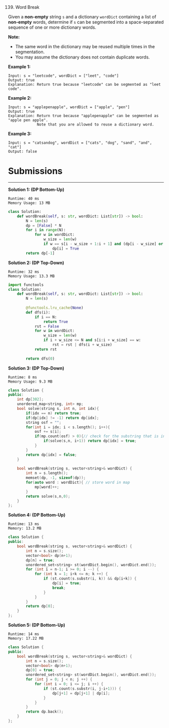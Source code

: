 139. Word Break

Given a **non-empty** string `s` and a dictionary `wordDict` containing a list of **non-empty** words, determine if `s` can be segmented into a space-separated sequence of one or more dictionary words.

**Note:**

* The same word in the dictionary may be reused multiple times in the segmentation.
* You may assume the dictionary does not contain duplicate words.

**Example 1:**
```
Input: s = "leetcode", wordDict = ["leet", "code"]
Output: true
Explanation: Return true because "leetcode" can be segmented as "leet code".
```

**Example 2:**
```
Input: s = "applepenapple", wordDict = ["apple", "pen"]
Output: true
Explanation: Return true because "applepenapple" can be segmented as "apple pen apple".
             Note that you are allowed to reuse a dictionary word.
```

**Example 3:**
```
Input: s = "catsandog", wordDict = ["cats", "dog", "sand", "and", "cat"]
Output: false
```
# Submissions
---
**Solution 1: (DP Bottom-Up)**
```
Runtime: 40 ms
Memory Usage: 13 MB
```
```python
class Solution:
    def wordBreak(self, s: str, wordDict: List[str]) -> bool:
        N = len(s)
        dp = [False] * N    
        for i in range(N):
            for w in wordDict:
                w_size = len(w)
                if w == s[i - w_size + 1:i + 1] and (dp[i - w_size] or i - w_size == -1):
                    dp[i] = True
        return dp[-1]
```

**Solution 2: (DP Top-Down)**
```
Runtime: 32 ms
Memory Usage: 13.3 MB
```
```python
import functools
class Solution:
    def wordBreak(self, s: str, wordDict: List[str]) -> bool:
        N = len(s)
        
        @functools.lru_cache(None)
        def dfs(i):
            if i == N:
                return True
            rst = False
            for w in wordDict:
                w_size = len(w)
                if i + w_size <= N and s[i:i + w_size] == w:
                    rst = rst | dfs(i + w_size)
            return rst
        
        return dfs(0)
```

**Solution 3: (DP Top-Down)**
```
Runtime: 8 ms
Memory Usage: 9.3 MB
```
```c++
class Solution {
public:
    int dp[302];
    unordered_map<string, int> mp;
    bool solve(string s, int n, int idx){
        if(idx == n) return true;
        if(dp[idx] != -1) return dp[idx];
        string osf = "";
        for(int i = idx; i < s.length(); i++){
            osf += s[i];
            if(mp.count(osf) > 0){// check for the substring that is in map or not
                if(solve(s,n, i+1)) return dp[idx] = true;
            }
        }
        return dp[idx] = false;
    }
    
    bool wordBreak(string s, vector<string>& wordDict) {
        int n = s.length();
        memset(dp, -1, sizeof(dp));
        for(auto word : wordDict){ // store word in map
            mp[word]++;
        }
        return solve(s,n,0);
    }
};
```

**Solution 4: (DP Bottom-Up)**
```
Runtime: 13 ms
Memory: 13.2 MB
```
```c++
class Solution {
public:
    bool wordBreak(string s, vector<string>& wordDict) {
        int n = s.size();
        vector<bool> dp(n+1);
        dp[n] = true;
        unordered_set<string> st(wordDict.begin(), wordDict.end());
        for (int i = n-1; i >= 0; i --) {
            for (int k = 1; i+k <= n; k ++) {
                if (st.count(s.substr(i, k)) && dp[i+k]) {
                    dp[i] = true;
                    break;
                }
            }
        }        
        return dp[0];
    }
};
```

**Solution 5: (DP Bottom-Up)**
```
Runtime: 14 ms
Memory: 17.22 MB
```
```c++
class Solution {
public:
    bool wordBreak(string s, vector<string>& wordDict) {
        int n = s.size();
        vector<bool> dp(n+1);
        dp[0] = true;
        unordered_set<string> st(wordDict.begin(), wordDict.end());
        for (int j = 0; j < n; j ++) {
            for (int i = 0; i <= j; i ++) {
                if (st.count(s.substr(i, j-i+1))) {
                    dp[j+1] = dp[j+1] | dp[i];
                }
            }
        }
        return dp.back();
    }
};
```
